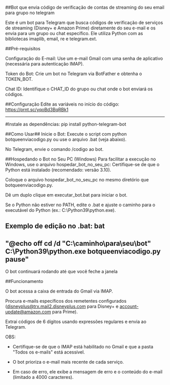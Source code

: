 ##Bot que envia código de verificação de contas de streaming do seu email para grupo no telegram

Este é um bot para Telegram que busca códigos de verificação de serviços de streaming (Disney+ e Amazon Prime) diretamente do seu e-mail e os envia para um grupo ou chat específico. Ele utiliza Python com as bibliotecas imaplib, email, re e telegram.ext.


##Pré-requisitos

Configuração do E-mail: Use um e-mail Gmail com uma senha de aplicativo (necessária para autenticação IMAP).

Token do Bot: Crie um bot no Telegram via BotFather e obtenha o TOKEN_BOT.

Chat ID: Identifique o CHAT_ID do grupo ou chat onde o bot enviará os códigos.

##Configuração
Edite as variáveis no início do código:
https://prnt.sc/yqoBd3BqRBk1

---------

#Instale as dependências:
pip install python-telegram-bot

##Como Usar##
Inicie o Bot: Execute o script com python botqueenviacodigo.py ou use o arquivo .bat (veja abaixo).

No Telegram, envie o comando /codigo ao bot.

##Hospedando o Bot no Seu PC (Windows)
Para facilitar a execução no Windows, use o arquivo hospedar_bot_no_seu_pc:
Certifique-se de que o Python está instalado (recomendado: versão 3.10).

Coloque o arquivo hospedar_bot_no_seu_pc no mesmo diretório que botqueenviacodigo.py.

Dê um duplo clique em executar_bot.bat para iniciar o bot.

Se o Python não estiver no PATH, edite o .bat e ajuste o caminho para o executável do Python (ex.: C:\Python39\python.exe).

Exemplo de edição no .bat:
bat
---
"@echo off
cd /d "C:\caminho\para\seu\bot"
C:\Python39\python.exe botqueenviacodigo.py
pause"
---

O bot continuará rodando até que você feche a janela


##Funcionamento

O bot acessa a caixa de entrada do Gmail via IMAP.

Procura e-mails específicos dos remetentes configurados (disneyplus@trx.mail2.disneyplus.com para Disney+ e account-update@amazon.com para Prime).

Extrai códigos de 6 dígitos usando expressões regulares e envia ao Telegram.

OBS:

- Certifique-se de que o IMAP está habilitado no Gmail e que a pasta "Todos os e-mails" está acessível.

- O bot prioriza o e-mail mais recente de cada serviço.

- Em caso de erro, ele exibe a mensagem de erro e o conteúdo do e-mail (limitado a 4000 caracteres).





